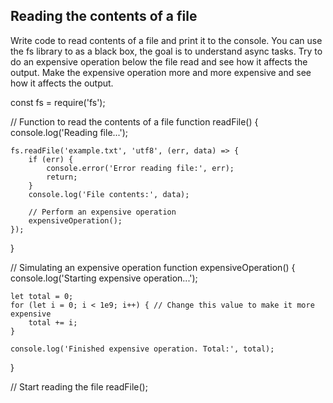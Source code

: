 ## Reading the contents of a file

Write code to read contents of a file and print it to the console. 
You can use the fs library to as a black box, the goal is to understand async tasks. 
Try to do an expensive operation below the file read and see how it affects the output. 
Make the expensive operation more and more expensive and see how it affects the output. 

const fs = require('fs');

// Function to read the contents of a file
function readFile() {
    console.log('Reading file...');
    
    fs.readFile('example.txt', 'utf8', (err, data) => {
        if (err) {
            console.error('Error reading file:', err);
            return;
        }
        console.log('File contents:', data);

        // Perform an expensive operation
        expensiveOperation();
    });
}


// Simulating an expensive operation
function expensiveOperation() {
    console.log('Starting expensive operation...');
    
    let total = 0;
    for (let i = 0; i < 1e9; i++) { // Change this value to make it more expensive
        total += i;
    }

    console.log('Finished expensive operation. Total:', total);
}

// Start reading the file
readFile();
